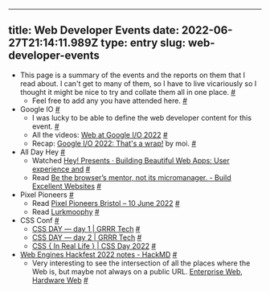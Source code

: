 
---
title: Web Developer Events 
date: 2022-06-27T21:14:11.989Z
type: entry
slug: web-developer-events
---
* This page is a summary of the events and the reports on them that I read about. I can't get to many of them, so I have to live vicariously so I thought it might be nice to try and collate them all in one place. [#](#62bee4d8-6091-45be-9068-b4b9d6fc3bdc)<a name="62bee4d8-6091-45be-9068-b4b9d6fc3bdc"></a>
  * Feel free to add any you have attended here. [#](#62bee4d8-4b18-4c41-8f54-7d62b669d065)<a name="62bee4d8-4b18-4c41-8f54-7d62b669d065"></a>
* Google IO [#](#62bee4d8-30e0-46ca-a7d8-dc5b4fef1046)<a name="62bee4d8-30e0-46ca-a7d8-dc5b4fef1046"></a>
  * I was lucky to be able to define the web developer content for this event. [#](#62bee4d8-af0f-4d03-a317-ed0bb62bd61d)<a name="62bee4d8-af0f-4d03-a317-ed0bb62bd61d"></a>
  * All the videos: [Web at Google I/O 2022](https://io.google/2022/products/web/) [#](#62bee4d8-432b-4e66-a1fc-a688b611d148)<a name="62bee4d8-432b-4e66-a1fc-a688b611d148"></a>
  * Recap: [Google I/O 2022: That's a wrap!](https://web.dev/googleio22-recap/) by moi. [#](#62bee4d8-5c89-4438-80ff-4dac844ec6ca)<a name="62bee4d8-5c89-4438-80ff-4dac844ec6ca"></a>
* All Day Hey [#](#62bee4d8-5ae4-43c0-a51f-010b258ad6ff)<a name="62bee4d8-5ae4-43c0-a51f-010b258ad6ff"></a>
  * Watched [Hey! Presents · Building Beautiful Web Apps: User experience and](https://heypresents.com/talks/building-beautiful-web-apps-user-experience-and-visual-design-best-practices-for-pwas) [#](#62bee4d8-ca75-4c0f-ba4f-8f28693917f4)<a name="62bee4d8-ca75-4c0f-ba4f-8f28693917f4"></a>
  * Read [Be the browser’s mentor, not its micromanager. - Build Excellent Websites](https://buildexcellentwebsit.es/) [#](#62bee4d8-78f3-406b-9437-797432e23a94)<a name="62bee4d8-78f3-406b-9437-797432e23a94"></a>
* Pixel Pioneers [#](#62bee4d8-68ed-4a07-b225-9280cd037351)<a name="62bee4d8-68ed-4a07-b225-9280cd037351"></a>
  * Read [Pixel Pioneers Bristol – 10 June 2022](https://pixelpioneers.co/events/bristol-2022) [#](#62bee4d8-cadf-4856-a2f6-9081846257c0)<a name="62bee4d8-cadf-4856-a2f6-9081846257c0"></a>
  * Read [Lurkmoophy](https://www.lurkmoophy.com/writing/weeknotes-front-end-conferences-and-millennial-angst) [#](#62bee4d8-ee4e-4297-ba71-9cebdca2a0f8)<a name="62bee4d8-ee4e-4297-ba71-9cebdca2a0f8"></a>
* CSS Conf [#](#62bee4d8-625f-4fac-b6a3-9d69051cda1b)<a name="62bee4d8-625f-4fac-b6a3-9d69051cda1b"></a>
  * [CSS DAY — day 1 | GRRR Tech](https://grrr.tech/posts/2022/css-day-day-1/) [#](#62bee4d8-2545-4e36-88b0-09ebca112d8c)<a name="62bee4d8-2545-4e36-88b0-09ebca112d8c"></a>
  * [CSS DAY — day 2 | GRRR Tech](https://grrr.tech/posts/2022/css-day-day-2/) [#](#62bee4d8-1308-4c0b-bd65-7aeb1d517562)<a name="62bee4d8-1308-4c0b-bd65-7aeb1d517562"></a>
  * [CSS { In Real Life } | CSS Day 2022](https://css-irl.info/css-day-2022/) [#](#62bee4d8-da0c-4087-8fde-272c1a54069c)<a name="62bee4d8-da0c-4087-8fde-272c1a54069c"></a>
* [Web Engines Hackfest 2022 notes - HackMD](https://hackmd.io/@tchevalier/HyoJsT4K5) [#](#62bee4d8-0f5e-41f2-8d32-b202ab98982a)<a name="62bee4d8-0f5e-41f2-8d32-b202ab98982a"></a>
  * Very interesting to see the intersection of all the places where the Web is, but maybe not always on a public URL. [Enterprise Web](../../entry/enterprise-web), [Hardware Web](../../entry/hardware-web) [#](#62bee4d8-9ede-40df-b15b-29a0baba6ecc)<a name="62bee4d8-9ede-40df-b15b-29a0baba6ecc"></a>

